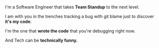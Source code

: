 I'm a Software Engineer that takes **Team Standup** to the next level.

I am with you in the trenches tracking a bug with git blame just to discover **it's my code**.

I'm the one that **wrote the code** that you're debugging right now.

And Tech can be **technically funny.**
